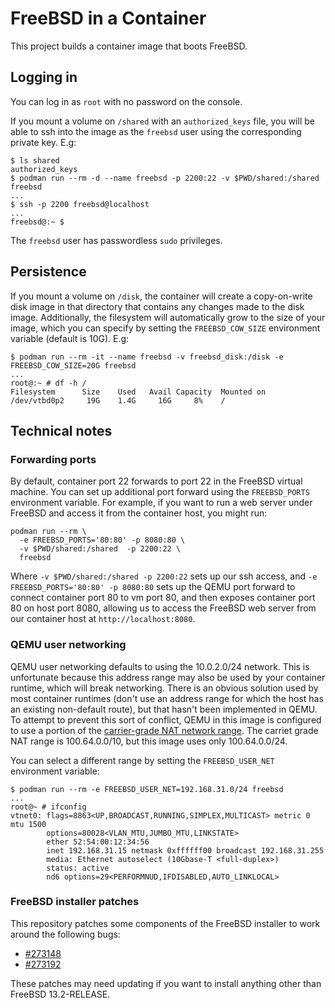 # FreeBSD in a Container

This project builds a container image that boots FreeBSD.

## Logging in

You can log in as `root` with no password on the console.

If you mount a volume on `/shared` with an `authorized_keys` file, you will be able to ssh into the image as the `freebsd` user using the corresponding private key. E.g:

```
$ ls shared
authorized_keys
$ podman run --rm -d --name freebsd -p 2200:22 -v $PWD/shared:/shared freebsd
...
$ ssh -p 2200 freebsd@localhost
...
freebsd@:~ $
```

The `freebsd` user has passwordless `sudo` privileges.

## Persistence

If you mount a volume on `/disk`, the container will create a copy-on-write disk image in that directory that contains any changes made to the disk image. Additionally, the filesystem will automatically grow to the size of your image, which you can specify by setting the `FREEBSD_COW_SIZE` environment variable (default is 10G). E.g:

```
$ podman run --rm -it --name freebsd -v freebsd_disk:/disk -e FREEBSD_COW_SIZE=20G freebsd
...
root@:~ # df -h /
Filesystem      Size    Used   Avail Capacity  Mounted on
/dev/vtbd0p2     19G    1.4G     16G     8%    /
```

## Technical notes

### Forwarding ports

By default, container port 22 forwards to port 22 in the FreeBSD virtual machine.  You can set up additional port forward using the `FREEBSD_PORTS` environment variable.  For example, if you want to run a web server under FreeBSD and access it from the container host, you might run:

```
podman run --rm \
  -e FREEBSD_PORTS='80:80' -p 8080:80 \
  -v $PWD/shared:/shared  -p 2200:22 \
  freebsd
```

Where `-v $PWD/shared:/shared -p 2200:22` sets up our ssh access, and `-e FREEBSD_PORTS='80:80' -p 8080:80` sets up the QEMU port forward to connect container port 80 to vm port 80, and then exposes container port 80 on host port 8080, allowing us to access the FreeBSD web server from our container host at `http://localhost:8080`.

### QEMU user networking

QEMU user networking defaults to using the 10.0.2.0/24 network. This is unfortunate because this address range may also be used by your container runtime, which will break networking. There is an obvious solution used by most container runtimes (don't use an address range for which the host has an existing non-default route), but that hasn't been implemented in QEMU. To attempt to prevent this sort of conflict, QEMU in this image is configured to use a portion of the [carrier-grade NAT network range][cgnat]. The carriet grade NAT range is 100.64.0.0/10, but this image uses only 100.64.0.0/24.

[cgnat]: https://en.wikipedia.org/wiki/Carrier-grade_NAT

You can select a different range by setting the `FREEBSD_USER_NET` environment variable:

```
$ podman run --rm -e FREEBSD_USER_NET=192.168.31.0/24 freebsd
...
root@~ # ifconfig
vtnet0: flags=8863<UP,BROADCAST,RUNNING,SIMPLEX,MULTICAST> metric 0 mtu 1500
        options=80028<VLAN_MTU,JUMBO_MTU,LINKSTATE>
        ether 52:54:00:12:34:56
        inet 192.168.31.15 netmask 0xffffff00 broadcast 192.168.31.255
        media: Ethernet autoselect (10Gbase-T <full-duplex>)
        status: active
        nd6 options=29<PERFORMNUD,IFDISABLED,AUTO_LINKLOCAL>
```

### FreeBSD installer patches

This repository patches some components of the FreeBSD installer to work around the following bugs:

- [#273148]
- [#273192]

[#273148]: https://bugs.freebsd.org/bugzilla/show_bug.cgi?id=273148
[#273192]: https://bugs.freebsd.org/bugzilla/show_bug.cgi?id=273192

These patches may need updating if you want to install anything other than FreeBSD 13.2-RELEASE.
